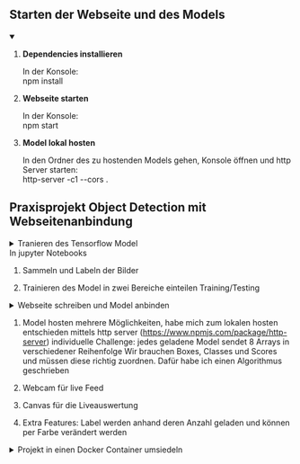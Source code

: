 ## Starten der Webseite und des Models
<details open>
<summary> </summary>
<ol>
<li><strong>Dependencies installieren</strong></li>
  <p>In der Konsole: <br>
  npm install</p>
<li><strong>Webseite starten</strong></li>
  <p>In der Konsole: <br>
  npm start</p>
<li><strong>Model lokal hosten</strong></li>
  <p>In den Ordner des zu hostenden Models gehen, Konsole öffnen und http Server starten:<br>
    http-server -c1 --cors .</p>
</ol>
</details>

## Praxisprojekt Object Detection mit Webseitenanbindung
<details>
<summary>Tranieren des Tensorflow Model</summary>
</details>
In jupyter Notebooks

1. Sammeln und Labeln der Bilder

2. Trainieren des Model
  in zwei Bereiche einteilen Training/Testing

<details>
<summary>Webseite schreiben und Model anbinden</summary>
</details>

1. Model hosten
   mehrere Möglichkeiten, habe mich zum lokalen hosten entschieden mittels http server (https://www.npmjs.com/package/http-server)
   individuelle Challenge: jedes geladene Model sendet 8 Arrays in verschiedener Reihenfolge
   Wir brauchen Boxes, Classes und Scores und müssen diese richtig zuordnen. Dafür habe ich einen Algorithmus geschrieben

3. Webcam für live Feed

4. Canvas für die Liveauswertung

5. Extra Features: Label werden anhand deren Anzahl geladen und können per Farbe verändert werden 


<details>
<summary>Projekt in einen Docker Container umsiedeln</summary>
</details>
